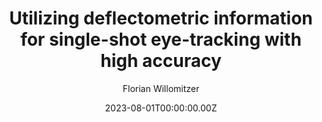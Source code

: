 ---
weight: 7
title: 'Utilizing deflectometric information for single-shot eye-tracking with high accuracy'
author: 'Florian Willomitzer'
location: 'OPTICA Imaging Congress, 3D Image Acquisition and Display: Technology, Perception and Applications, Boston'
date: 2023-08-01T00:00:00.00Z

summary: ''
image:
  preview-only: true
external_link: https://drive.google.com/file/d/1bp5wqilaquyfKsCQCFcYbjFcxk3K-fzq/view?usp=sharing
---